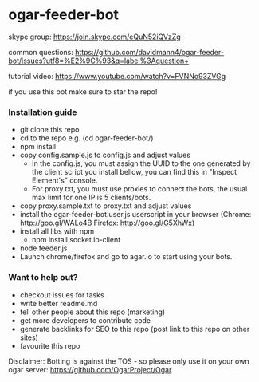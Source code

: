 # ogar-feeder-bot

skype group: https://join.skype.com/eQuN52iQVzZg

common questions: https://github.com/davidmann4/ogar-feeder-bot/issues?utf8=%E2%9C%93&q=label%3Aquestion+

tutorial video: https://www.youtube.com/watch?v=FVNNo93ZVGg

if you use this bot make sure to star the repo!

### Installation guide

* git clone this repo
* cd to the repo e.g. (cd ogar-feeder-bot/)
* npm install
* copy config.sample.js to config.js and adjust values
  * In the config.js, you must assign the UUID to the one generated by the client script you install bellow, you can find this in "Inspect Element's" console.
  * For proxy.txt, you must use proxies to connect the bots, the usual max limit for one IP is 5 clients/bots.
* copy proxy.sample.txt to proxy.txt and adjust values
* install the ogar-feeder-bot.user.js userscript in your browser (Chrome: http://goo.gl/WALo4B Firefox: http://goo.gl/G5XhWx)
* install all libs with npm
  * npm install socket.io-client
* node feeder.js
* Launch chrome/firefox and go to agar.io to start using your bots.

### Want to help out?
* checkout issues for tasks
* write better readme.md
* tell other people about this repo (marketing)
* get more developers to contribute code
* generate backlinks for SEO to this repo (post link to this repo on other sites)
* favourite this repo


Disclaimer: 
Botting is against the TOS - so please only use it on your own ogar server: https://github.com/OgarProject/Ogar
